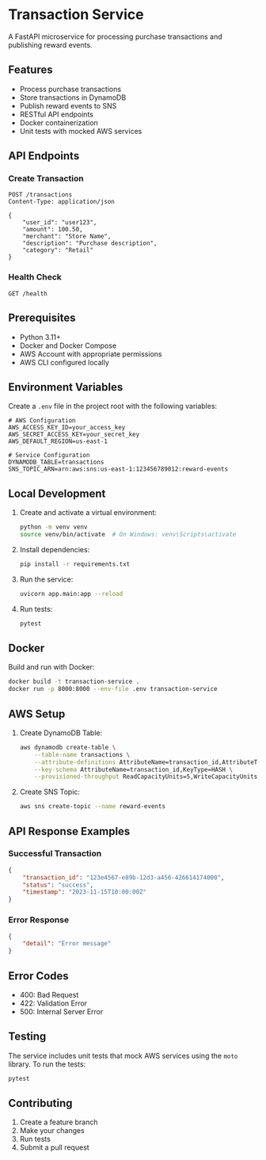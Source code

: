 # Transaction Service

A FastAPI microservice for processing purchase transactions and publishing reward events.

## Features

- Process purchase transactions
- Store transactions in DynamoDB
- Publish reward events to SNS
- RESTful API endpoints
- Docker containerization
- Unit tests with mocked AWS services

## API Endpoints

### Create Transaction
```http
POST /transactions
Content-Type: application/json

{
    "user_id": "user123",
    "amount": 100.50,
    "merchant": "Store Name",
    "description": "Purchase description",
    "category": "Retail"
}
```

### Health Check
```http
GET /health
```

## Prerequisites

- Python 3.11+
- Docker and Docker Compose
- AWS Account with appropriate permissions
- AWS CLI configured locally

## Environment Variables

Create a `.env` file in the project root with the following variables:

```env
# AWS Configuration
AWS_ACCESS_KEY_ID=your_access_key
AWS_SECRET_ACCESS_KEY=your_secret_key
AWS_DEFAULT_REGION=us-east-1

# Service Configuration
DYNAMODB_TABLE=transactions
SNS_TOPIC_ARN=arn:aws:sns:us-east-1:123456789012:reward-events
```

## Local Development

1. Create and activate a virtual environment:
   ```bash
   python -m venv venv
   source venv/bin/activate  # On Windows: venv\Scripts\activate
   ```

2. Install dependencies:
   ```bash
   pip install -r requirements.txt
   ```

3. Run the service:
   ```bash
   uvicorn app.main:app --reload
   ```

4. Run tests:
   ```bash
   pytest
   ```

## Docker

Build and run with Docker:
```bash
docker build -t transaction-service .
docker run -p 8000:8000 --env-file .env transaction-service
```

## AWS Setup

1. Create DynamoDB Table:
   ```bash
   aws dynamodb create-table \
       --table-name transactions \
       --attribute-definitions AttributeName=transaction_id,AttributeType=S \
       --key-schema AttributeName=transaction_id,KeyType=HASH \
       --provisioned-throughput ReadCapacityUnits=5,WriteCapacityUnits=5
   ```

2. Create SNS Topic:
   ```bash
   aws sns create-topic --name reward-events
   ```

## API Response Examples

### Successful Transaction
```json
{
    "transaction_id": "123e4567-e89b-12d3-a456-426614174000",
    "status": "success",
    "timestamp": "2023-11-15T10:00:00Z"
}
```

### Error Response
```json
{
    "detail": "Error message"
}
```

## Error Codes

- 400: Bad Request
- 422: Validation Error
- 500: Internal Server Error

## Testing

The service includes unit tests that mock AWS services using the `moto` library. To run the tests:

```bash
pytest
```

## Contributing

1. Create a feature branch
2. Make your changes
3. Run tests
4. Submit a pull request 